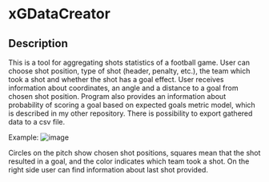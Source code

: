 # xGDataCreator

## Description
This is a tool for aggregating shots statistics of a football game. User can choose shot position, type of shot (header, penalty, etc.), the team which took a shot and whether the shot has a goal effect. 
User receives information about coordinates, an angle and a distance to a goal from chosen shot position. Program also provides an information about probability of scoring a goal based on expected goals metric model, which is described in my other repository. There is possibility to export gathered data to a csv file.

Example:
![image](https://user-images.githubusercontent.com/62252059/202235205-421ff248-09c6-4bdc-9941-009f1b5cef10.jpeg)

Circles on the pitch show chosen shot positions, squares mean that the shot resulted in a goal, and the color indicates which team took a shot.
On the right side user can find information about last shot provided.
